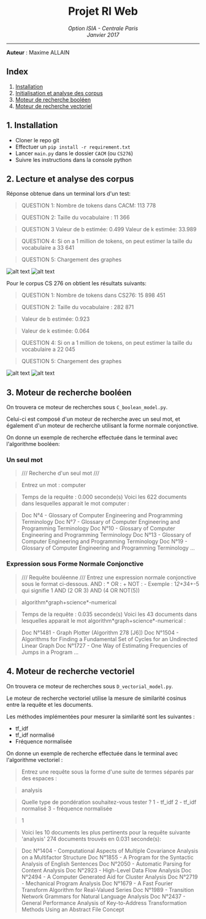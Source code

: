 <h1 align='center'> Projet RI Web </h1>
<p align='center'>
<i>Option ISIA - Centrale Paris <br>
Janvier 2017 <hr></i></p>

__Auteur__ : Maxime ALLAIN<br>

## Index
1. [Installation](#installation)
2. [Initialisation et analyse des corpus](#init)
3. [Moteur de recherche booléen](#bool)
4. [Moteur de recherche vectoriel](#vect)

## <a name="installation"></a>1. Installation

+ Cloner le repo git
+ Effectuer un `pip install -r requirement.txt`
+ Lancer `main.py` dans le dossier `CACM` (ou `CS276`)
+ Suivre les instructions dans la console python

## <a name="init"></a>2. Lecture et analyse des corpus

Réponse obtenue dans un terminal lors d'un test:

  >QUESTION 1: Nombre de tokens dans CACM: 113 778

  >QUESTION 2: Taille du vocabulaire : 11 366

  >QUESTION 3
  Valeur de b estimée: 0.499
  Valeur de k estimée: 33.989

  >QUESTION 4: Si on a 1 million de tokens, on peut estimer la taille du vocabulaire a 33 641

  >QUESTION 5: Chargement des graphes

![alt text](results/CACM.png)
![alt text](results/CACM_log.png)


Pour le corpus CS 276 on obtient les résultats suivants:

  >QUESTION 1: Nombre de tokens dans CS276: 15 898 451

  >QUESTION 2:
  >Taille du vocabulaire : 282 871

  >Valeur de b estimée:  0.923

  >Valeur de k estimée: 0.064

  >QUESTION 4: Si on a 1 million de tokens, on peut estimer la taille du vocabulaire a 22 045

  >QUESTION 5: Chargement des graphes

![alt text](results/CS.png)
![alt text](results/CS_log.png)


## <a name="bool"></a>3. Moteur de recherche booléen

On trouvera ce moteur de recherches sous `C_boolean_model.py`.

Celui-ci est composé d'un moteur de recherche avec un seul mot, et également d'un moteur de recherche utilisant la forme normale conjonctive.

On donne un exemple de recherche effectuée dans le terminal avec l'algorithme booléen:

### Un seul mot

>/// Recherche d'un seul mot ///

>Entrez un mot :
>computer

>Temps de la requête : 0.000 seconde(s)
Voici les 622 documents dans lesquelles apparait le mot computer :

>Doc N°4 - Glossary of Computer Engineering and Programming Terminology
Doc N°7 - Glossary of Computer Engineering and Programming Terminology
Doc N°10 - Glossary of Computer Engineering and Programming Terminology
Doc N°13 - Glossary of Computer Engineering and Programming Terminology
Doc N°19 - Glossary of Computer Engineering and Programming Terminology
...

### Expression sous Forme Normale Conjonctive

>/// Requête bouléenne ///
Entrez une expression normale conjonctive sous le format ci-dessous.
AND : *
OR : +
NOT : -
Exemple : 1*2+3*4+-5 qui signifie 1 AND (2 OR 3) AND (4 OR NOT(5))

>algorithm\*graph+science\*-numerical

>Temps de la requête : 0.035 seconde(s)
>Voici les 43 documents dans lesquelles apparait le mot algorithm\*graph+science\*-numerical :

>Doc N°1481 - Graph Plotter (Algorithm 278 \[J6\])
Doc N°1504 - Algorithms for Finding a Fundamental Set of Cycles for an Undirected Linear Graph
Doc N°1727 - One Way of Estimating Frequencies of Jumps in a Program
...

## 4. <a name="vect"></a>Moteur de recherche vectoriel

On trouvera ce moteur de recherches sous `D_vectorial_model.py`.

Le moteur de recherche vectoriel utilise la mesure de similarité cosinus entre la requête et les documents.

Les méthodes implémentées pour mesurer la similarité sont les suivantes :
- tf_idf
- tf_idf normalisé
- Fréquence normalisée

On donne un exemple de recherche effectuée dans le terminal avec l'algorithme vectoriel :

>Entrez une requête sous la forme d'une suite de termes séparés par des espaces :

>analysis

>Quelle type de pondération souhaitez-vous tester ?
>1 - tf_idf
>2 - tf_idf normalisé
>3 - fréquence normalisée

>1

>Voici les 10 documents les plus pertinents pour la requête suivante 'analysis'
>274 documents trouvés en 0.031 seconde(s):

>Doc N°1404 - Computational Aspects of Multiple Covariance Analysis on a Multifactor Structure
>Doc N°1855 - A Program for the Syntactic Analysis of English Sentences
>Doc N°2050 - Automatic Parsing for Content Analysis
>Doc N°2923 - High-Level Data Flow Analysis
>Doc N°2494 - A Computer Generated Aid for Cluster Analysis
>Doc N°2719 - Mechanical Program Analysis
>Doc N°1679 - A Fast Fourier Transform Algorithm for Real-Valued Series
>Doc N°1989 - Transition Network Grammars for Natural Language Analysis
>Doc N°2437 - General Performance Analysis of Key-to-Address Transformation Methods Using an Abstract File  Concept

